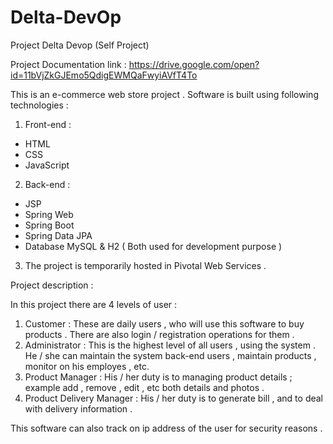 # Delta-DevOp
Project Delta Devop (Self Project)

Project Documentation link : https://drive.google.com/open?id=11bVjZkGJEmo5QdigEWMQaFwyiAVfT4To

This is an e-commerce web store project .
Software is built using following technologies :

1. Front-end :
  * HTML
  * CSS
  * JavaScript
  
2. Back-end :
  * JSP
  * Spring Web
  * Spring Boot
  * Spring Data JPA
  * Database MySQL & H2 ( Both used for development purpose )
  
3. The project is temporarily hosted in Pivotal Web Services .


Project description :

In this project there are 4 levels of user :
  1. Customer : These are daily users , who will use this software to buy products . There are also login / registration operations for them .
  2. Administrator : This is the highest level of all users , using the system . He / she can maintain the system back-end users , maintain products , monitor on his employes , etc.
  3. Product Manager : His / her duty is to managing product details ; example add , remove , edit , etc both details and photos .
  4. Product Delivery Manager : His / her duty is to generate bill , and to deal with delivery information .

This software can also track on ip address of the user for security reasons .
